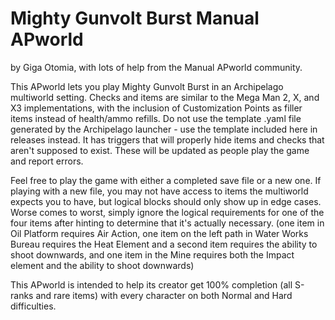 # Mighty Gunvolt Burst Manual APworld
by Giga Otomia, with lots of help from the Manual APworld community.

This APworld lets you play Mighty Gunvolt Burst in an Archipelago multiworld setting. Checks and items are similar to the Mega Man 2, X, and X3 implementations, with the inclusion of Customization Points as filler items instead of health/ammo refills. Do not use the template .yaml file generated by the Archipelago launcher - use the template included here in releases instead. It has triggers that will properly hide items and checks that aren't supposed to exist. These will be updated as people play the game and report errors.

Feel free to play the game with either a completed save file or a new one. If playing with a new file, you may not have access to items the multiworld expects you to have, but logical blocks should only show up in edge cases. Worse comes to worst, simply ignore the logical requirements for one of the four items after hinting to determine that it's actually necessary. (one item in Oil Platform requires Air Action, one item on the left path in Water Works Bureau requires the Heat Element and a second item requires the ability to shoot downwards, and one item in the Mine requires both the Impact element and the ability to shoot downwards)

This APworld is intended to help its creator get 100% completion (all S-ranks and rare items) with every character on both Normal and Hard difficulties.
